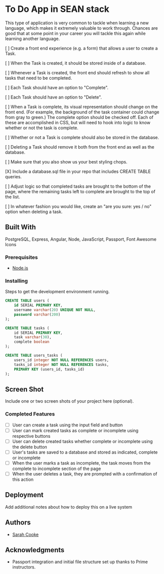 # To Do App in SEAN stack

This type of application is very common to tackle when learning a new language, which makes it extremely valuable to work through. Chances are good that at some point in your career you will tackle this again while learning another language.

[ ] Create a front end experience (e.g. a form) that allows a user to create a Task. 

[ ] When the Task is created, it should be stored inside of a database. 

[ ] Whenever a Task is created, the front end should refresh to show all tasks that need to be completed. 

[ ] Each Task should have an option to "Complete". 

[ ] Each Task should have an option to "Delete". 

[ ] When a Task is complete, its visual representation should change on the front end. (For example, the background of the task container could change from gray to green.) The complete option should be checked off. Each of these are accomplished in CSS, but will need to hook into logic to know whether or not the task is complete. 

[ ] Whether or not a Task is complete should also be stored in the database. 

[ ] Deleting a Task should remove it both from the front end as well as the database.

[ ] Make sure that you also show us your best styling chops.

[X] Include a database.sql file in your repo that includes CREATE TABLE queries.

[ ] Adjust logic so that completed tasks are brought to the bottom of the page, where the remaining tasks left to complete are brought to the top of the list.

[ ] In whatever fashion you would like, create an "are you sure: yes / no" option when deleting a task.

## Built With

PostgreSQL, Express, Angular, Node, JavaScript, Passport, Font Awesome Icons

### Prerequisites

- [Node.js](https://nodejs.org/en/)

### Installing

Steps to get the development environment running.

```sql
CREATE TABLE users (
    id SERIAL PRIMARY KEY, 
    username varchar(20) UNIQUE NOT NULL,
    password varchar(200)
);

CREATE TABLE tasks (
    id SERIAL PRIMARY KEY,
    task varchar(30),
    complete boolean
);

CREATE TABLE users_tasks (
    users_id integer NOT NULL REFERENCES users,
    tasks_id integer NOT NULL REFERENCES tasks,
    PRIMARY KEY (users_id, tasks_id)
);
```

## Screen Shot

Include one or two screen shots of your project here (optional).

### Completed Features

- [ ] User can create a task using the input field and button 
- [ ] User can mark created tasks as complete or incomplete using respective buttons
- [ ] User can delete created tasks whether complete or incomplete using the delete button
- [ ] User's tasks are saved to a database and stored as indicated, complete or incomplete
- [ ] When the user marks a task as incomplete, the task moves from the complete to incomplete section of the page 
- [ ] When the user deletes a task, they are prompted with a confirmation of this action 

## Deployment

Add additional notes about how to deploy this on a live system

## Authors

* [Sarah Cooke](https://github.com/marshcooke)

## Acknowledgments

* Passport integration and initial file structure set up thanks to Prime instructors.